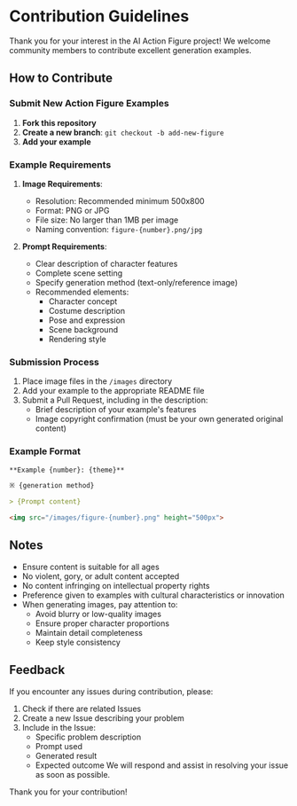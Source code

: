 # Contribution Guidelines

Thank you for your interest in the AI Action Figure project! We welcome community members to contribute excellent generation examples.

## How to Contribute

### Submit New Action Figure Examples

1. **Fork this repository**
2. **Create a new branch**: `git checkout -b add-new-figure`
3. **Add your example**

### Example Requirements

1. **Image Requirements**:
   - Resolution: Recommended minimum 500x800
   - Format: PNG or JPG
   - File size: No larger than 1MB per image
   - Naming convention: `figure-{number}.png/jpg`

2. **Prompt Requirements**:
   - Clear description of character features
   - Complete scene setting
   - Specify generation method (text-only/reference image)
   - Recommended elements:
     - Character concept
     - Costume description
     - Pose and expression
     - Scene background
     - Rendering style

### Submission Process

1. Place image files in the `/images` directory
2. Add your example to the appropriate README file
3. Submit a Pull Request, including in the description:
   - Brief description of your example's features
   - Image copyright confirmation (must be your own generated original content)

### Example Format

```markdown
**Example {number}: {theme}**

※ {generation method}

> {Prompt content}

<img src="/images/figure-{number}.png" height="500px">
```

## Notes
- Ensure content is suitable for all ages
- No violent, gory, or adult content accepted
- No content infringing on intellectual property rights
- Preference given to examples with cultural characteristics or innovation
- When generating images, pay attention to:
  - Avoid blurry or low-quality images
  - Ensure proper character proportions
  - Maintain detail completeness
  - Keep style consistency
## Feedback
If you encounter any issues during contribution, please:

1. Check if there are related Issues
2. Create a new Issue describing your problem
3. Include in the Issue:
   - Specific problem description
   - Prompt used
   - Generated result
   - Expected outcome
We will respond and assist in resolving your issue as soon as possible.

Thank you for your contribution!